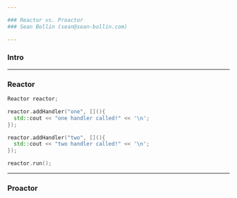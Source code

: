 ```yaml
---

### Reactor vs. Proactor
### Sean Bollin (sean@sean-bollin.com)

---
```


### Intro

---

### Reactor

```cpp
Reactor reactor;

reactor.addHandler("one", [](){
  std::cout << "one handler called!" << '\n';
});

reactor.addHandler("two", [](){
  std::cout << "two handler called!" << '\n';
});

reactor.run();
```
---

### Proactor
